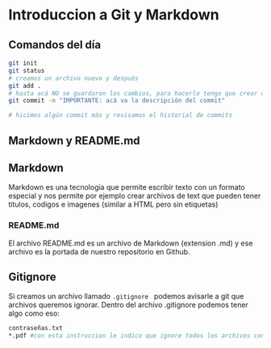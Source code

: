 # Introduccion a Git y Markdown

## Comandos del día

```bash
git init
git status
# creamos un archivo nuevo y después
git add .
# hasta acá NO se guardaron los cambios, para hacerlo tengo que crear un commit
git commit -m "IMPORTANTE: acá va la descripción del commit"

# hicimos algún commit más y revisamos el historial de commits
```
## Markdown y README.md

## Markdown
Markdown es una tecnologia que permite escribir texto con un formato especial y nos permite por ejemplo crear archivos de text que pueden tener titulos, codigos e imagenes (similar a HTML pero sin etiquetas)

### README.md
El archivo README.md es un archivo de Markdown (extension .md) y ese archivo es la portada de nuestro repositorio en Github.

## Gitignore
Si creamos un archivo llamado `.gitignore ` podemos avisarle a git que archivos queremos ignorar.
Dentro del archivo .gitignore podemos tener algo como eso:

```bash
contraseñas.txt
*.pdf #con esta instruccion le indico que ignore todos los archivos con extension pdf
```